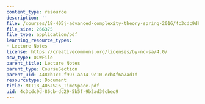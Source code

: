 ```yaml
---
content_type: resource
description: ''
file: /courses/18-405j-advanced-complexity-theory-spring-2016/4c3cdc9d86cbdc295b5f9b2ad39cbec9_MIT18_405JS16_TimeSpace.pdf
file_size: 266375
file_type: application/pdf
learning_resource_types:
- Lecture Notes
license: https://creativecommons.org/licenses/by-nc-sa/4.0/
ocw_type: OCWFile
parent_title: Lecture Notes
parent_type: CourseSection
parent_uid: 448cb1cc-f997-aa14-9c10-ecb4f6a7ad1d
resourcetype: Document
title: MIT18_405JS16_TimeSpace.pdf
uid: 4c3cdc9d-86cb-dc29-5b5f-9b2ad39cbec9
---
```

